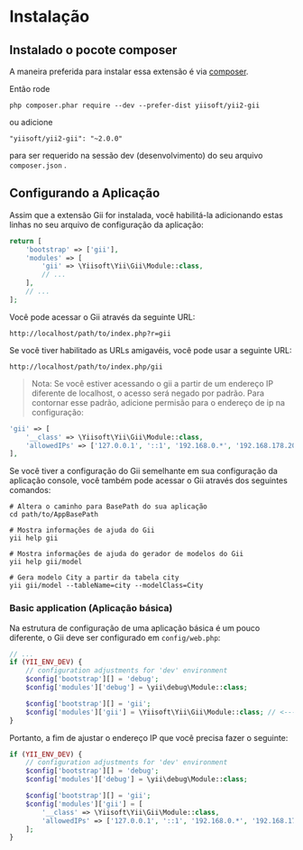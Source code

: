 Instalação
============

## Instalado o pocote composer

A maneira preferida para instalar essa extensão é via [composer](http://getcomposer.org/download/).

Então rode

```
php composer.phar require --dev --prefer-dist yiisoft/yii2-gii
```

ou adicione

```
"yiisoft/yii2-gii": "~2.0.0"
```

para ser requerido na sessão dev (desenvolvimento) do seu  arquivo `composer.json` .


## Configurando a Aplicação

Assim que a extensão Gii for instalada, você habilitá-la adicionando estas linhas no seu arquivo de configuração da aplicação:

```php
return [
    'bootstrap' => ['gii'],
    'modules' => [
        'gii' => \Yiisoft\Yii\Gii\Module::class,
        // ...
    ],
    // ...
];
```

Você pode acessar o Gii através da seguinte URL:

```
http://localhost/path/to/index.php?r=gii
```

Se você tiver habilitado as URLs amigavéis, você pode usar a seguinte URL:

```
http://localhost/path/to/index.php/gii
```

> Nota: Se você estiver acessando o gii a partir de um endereço IP diferente de localhost, o acesso será negado por padrão.
> Para contornar esse padrão, adicione permisão para o endereço de ip na configuração:
>

```php
'gii' => [
    '__class' => \Yiisoft\Yii\Gii\Module::class,
    'allowedIPs' => ['127.0.0.1', '::1', '192.168.0.*', '192.168.178.20'] // adjust this to your needs
],
```

Se você tiver a configuração do Gii semelhante em sua configuração da aplicação console, você também pode acessar o Gii através
dos seguintes comandos:

```
# Altera o caminho para BasePath do sua aplicação
cd path/to/AppBasePath

# Mostra informações de ajuda do Gii
yii help gii

# Mostra informações de ajuda do gerador de modelos do Gii
yii help gii/model

# Gera modelo City a partir da tabela city
yii gii/model --tableName=city --modelClass=City
```

### Basic application (Aplicação básica)

Na estrutura de configuração de uma aplicação básica é um pouco diferente, o Gii deve ser configurado em
`config/web.php`:

```php
// ...
if (YII_ENV_DEV) {
    // configuration adjustments for 'dev' environment
    $config['bootstrap'][] = 'debug';
    $config['modules']['debug'] = \yii\debug\Module::class;

    $config['bootstrap'][] = 'gii';
    $config['modules']['gii'] = \Yiisoft\Yii\Gii\Module::class; // <--- here
}
```

Portanto, a fim de ajustar o endereço IP que você precisa fazer o seguinte:

```php
if (YII_ENV_DEV) {
    // configuration adjustments for 'dev' environment
    $config['bootstrap'][] = 'debug';
    $config['modules']['debug'] = \yii\debug\Module::class;

    $config['bootstrap'][] = 'gii';
    $config['modules']['gii'] = [
        '__class' => \Yiisoft\Yii\Gii\Module::class,
        'allowedIPs' => ['127.0.0.1', '::1', '192.168.0.*', '192.168.178.20'],
    ];
}
```
